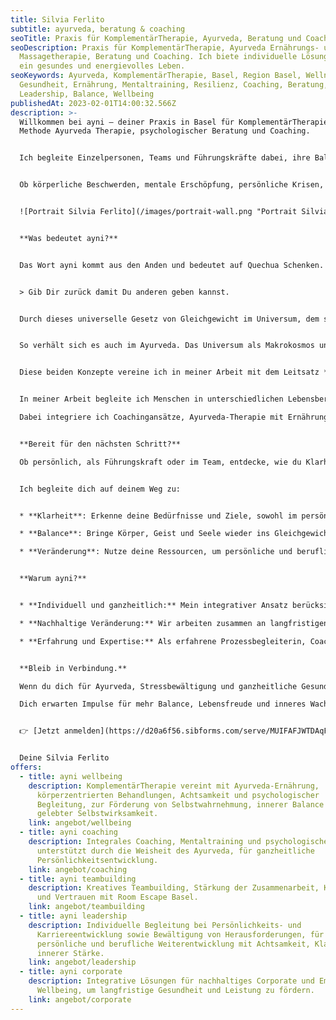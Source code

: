 ```yaml
---
title: Silvia Ferlito
subtitle: ayurveda, beratung & coaching
seoTitle: Praxis für KomplementärTherapie, Ayurveda, Beratung und Coaching in Basel!
seoDescription: Praxis für KomplementärTherapie, Ayurveda Ernährungs- und
  Massagetherapie, Beratung und Coaching. Ich biete individuelle Lösungen für
  ein gesundes und energievolles Leben.
seoKeywords: Ayurveda, KomplementärTherapie, Basel, Region Basel, Wellness,
  Gesundheit, Ernährung, Mentaltraining, Resilienz, Coaching, Beratung,
  Leadership, Balance, Wellbeing
publishedAt: 2023-02-01T14:00:32.566Z
description: >-
  Willkommen bei ayni – deiner Praxis in Basel für KomplementärTherapie in der
  Methode Ayurveda Therapie, psychologischer Beratung und Coaching. 


  Ich begleite Einzelpersonen, Teams und Führungskräfte dabei, ihre Balance zu stärken, ihr Potenzial zu entfalten und Wandel bewusst zu gestalten.


  Ob körperliche Beschwerden, mentale Erschöpfung, persönliche Krisen, Weiterentwicklung oder berufliche Herausforderungen. Bei ayni findest du einen Raum für Reflexion, Wachstum und nachhaltige Veränderung. Ich arbeite mit einem integrativen Ansatz, der die Weisheit des Ayurveda mit moderner Prozessbegleitung verbindet - individuell, achtsam und auf Augenhöhe.


  ![Portrait Silvia Ferlito](/images/portrait-wall.png "Portrait Silvia Ferlito")


  **Was bedeutet ayni?**


  Das Wort ayni kommt aus den Anden und bedeutet auf Quechua Schenken. Damit wird die gegenseitige Hilfe der Mitglieder einer Gemeinschaft beschrieben. Ayni bezeichnet somit die Gegenseitigkeit und Wechselbeziehung zwischen dem Innen und Aussen, dem Nehmen und Geben.


  > Gib Dir zurück damit Du anderen geben kannst.


  Durch dieses universelle Gesetz von Gleichgewicht im Universum, dem ständigen Austausch zwischen Mensch, Natur und Universum auch auf energetischer Ebene ist das eine im Anderen vorhanden.


  So verhält sich es auch im Ayurveda. Das Universum als Makrokosmos und der Mensch als Mikrokosmos widerspiegeln sich in einem direkten Zusammenhang und stehen in Wechselbeziehung zu sich.


  Diese beiden Konzepte vereine ich in meiner Arbeit mit dem Leitsatz *„Gib Dir zurück, damit Du anderen geben kannst.“* für ein Gleichgewicht zwischen Mensch, Natur und Universum und für den Einklang zwischen Körper, Geist und Seele. Denn nur, wenn wir uns selbst wieder in Balance bringen, können wir auch unsere volle Kraft entfalten.


  In meiner Arbeit begleite ich Menschen in unterschiedlichen Lebensbereichen, von persönlichem Wachstum und Leadership-Entwicklung bis hin zu komplementärtherapeutischen Prozessen.

  Dabei integriere ich Coachingansätze, Ayurveda-Therapie mit Ernährung, Massage, Lifestyle-Beratung, Achtsamkeit und Wellbeing zu einer individuellen, ganzheitlichen Begleitung - auf körperlicher, mentaler und emotionaler Ebene.


  **Bereit für den nächsten Schritt?**

  Ob persönlich, als Führungskraft oder im Team, entdecke, wie du Klarheit gewinnst, innere Balance stärkst und bewusste Veränderung gestaltest. Vereinbare dein erstes Gespräch - ich freue mich, dich kennenzulernen.


  Ich begleite dich auf deinem Weg zu:


  * **Klarheit**: Erkenne deine Bedürfnisse und Ziele, sowohl im persönlichen als auch im beruflichen Kontext.

  * **Balance**: Bringe Körper, Geist und Seele wieder ins Gleichgewicht und aktiviere deine natürlichen Heilungskräfte.

  * **Veränderung**: Nutze deine Ressourcen, um persönliche und berufliche Herausforderungen zu meistern und zu wachsen.


  **Warum ayni?**


  * **Individuell und ganzheitlich:** Mein integrativer Ansatz berücksichtigt deine ganz persönlichen Bedürfnisse – mit einem Fokus auf Körper, Geist und Seele.

  * **Nachhaltige Veränderung:** Wir arbeiten zusammen an langfristigen Lösungen, die dir helfen, dich nachhaltig weiterzuentwickeln.

  * **Erfahrung und Expertise:** Als erfahrene Prozessbegleiterin, Coach und Ayurveda-Therapeutin biete ich dir fundierte Unterstützung in allen Lebensbereichen.


  **Bleib in Verbindung.**

  Wenn du dich für Ayurveda, Stressbewältigung und ganzheitliche Gesundheit interessierst, lade ich dich herzlich ein, meinen Newsletter zu abonnieren.

  Dich erwarten Impulse für mehr Balance, Lebensfreude und inneres Wachstum.


  👉 [Jetzt anmelden](https://d20a6f56.sibforms.com/serve/MUIFAFJWTDAqFnb3TaHJD_nHVWXlVO-bQSxg2g0FG9Ca6pOFdFgtsycARkvzYqko_s1SQIJL4pZtJFS4snC_wkasbRP1-r8tziHEexVc79dXB2h1PPoS1otMGuvNtf4DInkxp8NSNLTG2kyu3PsxIlIjVCyX9ATs4oGWf_GUlfzutPJwTyx4bUFmUJcl-NTMzhOwhENFXHJp8CV0)


  Deine Silvia Ferlito
offers:
  - title: ayni wellbeing
    description: KomplementärTherapie vereint mit Ayurveda-Ernährung,
      körperzentrierten Behandlungen, Achtsamkeit und psychologischer
      Begleitung, zur Förderung von Selbstwahrnehmung, innerer Balance und
      gelebter Selbstwirksamkeit.
    link: angebot/wellbeing
  - title: ayni coaching
    description: Integrales Coaching, Mentaltraining und psychologische Beratung,
      unterstützt durch die Weisheit des Ayurveda, für ganzheitliche
      Persönlichkeitsentwicklung.
    link: angebot/coaching
  - title: ayni teambuilding
    description: Kreatives Teambuilding, Stärkung der Zusammenarbeit, Kommunikation
      und Vertrauen mit Room Escape Basel.
    link: angebot/teambuilding
  - title: ayni leadership
    description: Individuelle Begleitung bei Persönlichkeits- und
      Karriereentwicklung sowie Bewältigung von Herausforderungen, für deine
      persönliche und berufliche Weiterentwicklung mit Achtsamkeit, Klarheit und
      innerer Stärke.
    link: angebot/leadership
  - title: ayni corporate
    description: Integrative Lösungen für nachhaltiges Corporate und Employee
      Wellbeing, um langfristige Gesundheit und Leistung zu fördern.
    link: angebot/corporate
---
```


